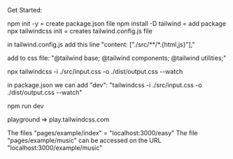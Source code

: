 Get Started:

npm init -y  = create package.json file
npm install -D tailwind = add package
npx tailwindcss init = creates tailwind.config.js file

in tailwind.config.js add this line "content: ["./src/**/*.{html,js}"],"

add to css file: "@tailwind base; @tailwind components; @tailwind utilities;"

npx tailwindcss -i ./src/input.css -o ./dist/output.css --watch

in package.json we can add "dev": "tailwindcss -i ./src/input.css -o ./dist/output.css --watch"

npm run dev

playground => play.tailwindcss.com

The files "pages/example/index" = "localhost:3000/easy"
The file "pages/example/music" can be accessed on the URL "localhost:3000/example/music"